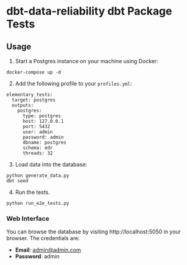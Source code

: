 # dbt-data-reliability dbt Package Tests

## Usage

1. Start a Postgres instance on your machine using Docker:

```shell
docker-compose up -d
```

2. Add the following profile to your `profiles.yml`:

```shell
elementary_tests:
  target: postgres
  outputs:
    postgres:
      type: postgres
      host: 127.0.0.1
      port: 5432
      user: admin
      password: admin
      dbname: postgres
      schema: edr
      threads: 32
```

3. Load data into the database:

```shell
python generate_data.py
dbt seed
```

4. Run the tests.

```shell
python run_e2e_tests.py
```

### Web Interface

You can browse the database by visiting http://localhost:5050 in your browser.
The credentials are:

- **Email**: admin@admin.com
- **Password**: admin
